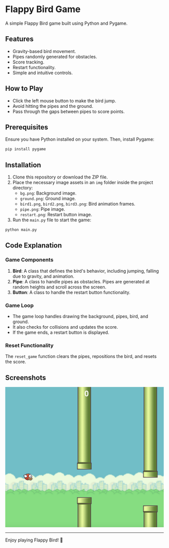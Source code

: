 # Flappy Bird Game

A simple Flappy Bird game built using Python and Pygame.

## Features
- Gravity-based bird movement.
- Pipes randomly generated for obstacles.
- Score tracking.
- Restart functionality.
- Simple and intuitive controls.

## How to Play
- Click the left mouse button to make the bird jump.
- Avoid hitting the pipes and the ground.
- Pass through the gaps between pipes to score points.

## Prerequisites
Ensure you have Python installed on your system. Then, install Pygame:

```bash
pip install pygame
```

## Installation
1. Clone this repository or download the ZIP file.
2. Place the necessary image assets in an `img` folder inside the project directory:
   - `bg.png`: Background image.
   - `ground.png`: Ground image.
   - `bird1.png`, `bird2.png`, `bird3.png`: Bird animation frames.
   - `pipe.png`: Pipe image.
   - `restart.png`: Restart button image.
3. Run the `main.py` file to start the game:

```bash
python main.py
```

## Code Explanation

### Game Components
1. **Bird**: A class that defines the bird's behavior, including jumping, falling due to gravity, and animation.
2. **Pipe**: A class to handle pipes as obstacles. Pipes are generated at random heights and scroll across the screen.
3. **Button**: A class to handle the restart button functionality.

### Game Loop
- The game loop handles drawing the background, pipes, bird, and ground.
- It also checks for collisions and updates the score.
- If the game ends, a restart button is displayed.

### Reset Functionality
The `reset_game` function clears the pipes, repositions the bird, and resets the score.

## Screenshots
![Game Screenshot](img/flappybird.png)

---

Enjoy playing Flappy Bird! 🚀